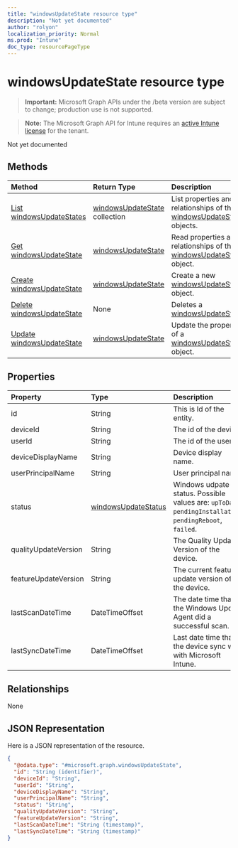 ```yaml
---
title: "windowsUpdateState resource type"
description: "Not yet documented"
author: "rolyon"
localization_priority: Normal
ms.prod: "Intune"
doc_type: resourcePageType
---
```


# windowsUpdateState resource type

> **Important:** Microsoft Graph APIs under the /beta version are subject to change; production use is not supported.

> **Note:** The Microsoft Graph API for Intune requires an [active Intune license](https://go.microsoft.com/fwlink/?linkid=839381) for the tenant.

Not yet documented

## Methods
|Method|Return Type|Description|
|:---|:---|:---|
|[List windowsUpdateStates](../api/intune-shared-windowsupdatestate-list.md)|[windowsUpdateState](../resources/intune-shared-windowsupdatestate.md) collection|List properties and relationships of the [windowsUpdateState](../resources/intune-shared-windowsupdatestate.md) objects.|
|[Get windowsUpdateState](../api/intune-shared-windowsupdatestate-get.md)|[windowsUpdateState](../resources/intune-shared-windowsupdatestate.md)|Read properties and relationships of the [windowsUpdateState](../resources/intune-shared-windowsupdatestate.md) object.|
|[Create windowsUpdateState](../api/intune-shared-windowsupdatestate-create.md)|[windowsUpdateState](../resources/intune-shared-windowsupdatestate.md)|Create a new [windowsUpdateState](../resources/intune-shared-windowsupdatestate.md) object.|
|[Delete windowsUpdateState](../api/intune-shared-windowsupdatestate-delete.md)|None|Deletes a [windowsUpdateState](../resources/intune-shared-windowsupdatestate.md).|
|[Update windowsUpdateState](../api/intune-shared-windowsupdatestate-update.md)|[windowsUpdateState](../resources/intune-shared-windowsupdatestate.md)|Update the properties of a [windowsUpdateState](../resources/intune-shared-windowsupdatestate.md) object.|

## Properties
|Property|Type|Description|
|:---|:---|:---|
|id|String|This is Id of the entity.|
|deviceId|String|The id of the device.|
|userId|String|The id of the user.|
|deviceDisplayName|String|Device display name.|
|userPrincipalName|String|User principal name.|
|status|[windowsUpdateStatus](../resources/intune-shared-windowsupdatestatus.md)|Windows udpate status. Possible values are: `upToDate`, `pendingInstallation`, `pendingReboot`, `failed`.|
|qualityUpdateVersion|String|The Quality Update Version of the device.|
|featureUpdateVersion|String|The current feature update version of the device.|
|lastScanDateTime|DateTimeOffset|The date time that the Windows Update Agent did a successful scan.|
|lastSyncDateTime|DateTimeOffset|Last date time that the device sync with with Microsoft Intune.|

## Relationships
None

## JSON Representation
Here is a JSON representation of the resource.
<!-- {
  "blockType": "resource",
  "keyProperty": "id",
  "@odata.type": "microsoft.graph.windowsUpdateState"
}
-->
``` json
{
  "@odata.type": "#microsoft.graph.windowsUpdateState",
  "id": "String (identifier)",
  "deviceId": "String",
  "userId": "String",
  "deviceDisplayName": "String",
  "userPrincipalName": "String",
  "status": "String",
  "qualityUpdateVersion": "String",
  "featureUpdateVersion": "String",
  "lastScanDateTime": "String (timestamp)",
  "lastSyncDateTime": "String (timestamp)"
}
```



